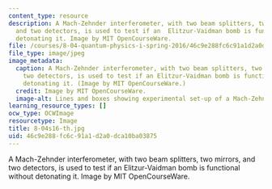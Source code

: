```yaml
---
content_type: resource
description: A Mach-Zehnder interferometer, with two beam splitters, two mirrors,
  and two detectors, is used to test if an  Elitzur-Vaidman bomb is functional without
  detonating it. Image by MIT OpenCourseWare.
file: /courses/8-04-quantum-physics-i-spring-2016/46c9e288fc6c91a1d2a0dca10ba03875_8-04s16-th.jpg
file_type: image/jpeg
image_metadata:
  caption: A Mach-Zehnder interferometer, with two beam splitters, two mirrors, and
    two detectors, is used to test if an Elitzur-Vaidman bomb is functional without
    detonating it. (Image by MIT OpenCourseWare.)
  credit: Image by MIT OpenCourseWare.
  image-alt: Lines and boxes showing experimental set-up of a Mach-Zehnder interferometer.
learning_resource_types: []
ocw_type: OCWImage
resourcetype: Image
title: 8-04s16-th.jpg
uid: 46c9e288-fc6c-91a1-d2a0-dca10ba03875
---
```

A Mach-Zehnder interferometer, with two beam splitters, two mirrors, and two detectors, is used to test if an  Elitzur-Vaidman bomb is functional without detonating it. Image by MIT OpenCourseWare.

